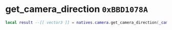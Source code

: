 # get_camera_direction `0xBBD1078A`

```lua
local result --[[ vector3 ]] = natives.camera.get_camera_direction(_camera --[[ number ]])
```